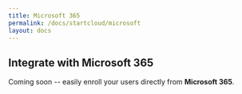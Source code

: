 ```yaml
---
title: Microsoft 365
permalink: /docs/startcloud/microsoft
layout: docs
---
```



## Integrate with Microsoft 365

Coming soon -- easily enroll your users directly from **Microsoft 365**.
